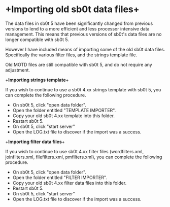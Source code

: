 # +Importing old sb0t data files+


The data files in sb0t 5 have been significantly changed from previous versions to lend to a more efficient and less processor intensive data management.  This means that previous versions of sb0t's data files are no longer compatible with sb0t 5.

However I have included means of importing some of the old sb0t data files.  Specifically the various filter files, and the strings template file.

Old MOTD files are still compatible with sb0t 5, and do not require any adjustment.

+**Importing strings template**+

If you wish to continue to use a sb0t 4.xx strings template with sb0t 5, you can complete the following procedure.

* On sb0t 5, click "open data folder".
* Open the folder entitled "TEMPLATE IMPORTER".
* Copy your old sb0t 4.xx template into this folder.
* Restart sb0t 5.
* On sb0t 5, click "start server"
* Open the LOG.txt file to discover if the import was a success.

+**Importing filter data files**+

If you wish to continue to use sb0t 4.xx filter files (wordfilters.xml, joinfilters.xml, filefilters.xml, pmfilters.xml), you can complete the following procedure.

* On sb0t 5, click "open data folder".
* Open the folder entitled "FILTER IMPORTER".
* Copy your old sb0t 4.xx filter data files into this folder.
* Restart sb0t 5.
* On sb0t 5, click "start server"
* Open the LOG.txt file to discover if the import was a success.